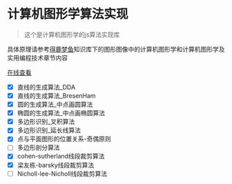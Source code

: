 # 计算机图形学算法实现

> 这个是计算机图形学的js算法实现库

具体原理请参考[得鹿梦鱼](https://usernameisregistered.github.io/)知识库下的图形图像中的计算机图形学和计算机图形学及实用编程技术章节内容

[在线查看](https://usernameisregistered.github.io/graph_js/)

- [x] 直线的生成算法_DDA
- [x] 直线的生成算法_BresenHam
- [x] 圆的生成算法_中点画圆算法
- [x] 椭圆的生成算法_中点画椭圆算法
- [x] 多边形识别_叉积算法
- [x] 多边形识别_延长线算法
- [x] 点与平面图形的位置关系-奇偶原则
- [ ] 多边形剖分算法
- [x] cohen-sutherland线段裁剪算法
- [x] 梁友栋-barsky线段裁剪算法
- [ ] Nicholl-lee-Nicholl线段裁剪算法
